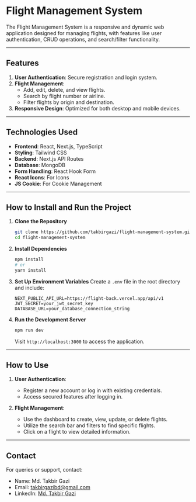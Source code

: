 # Flight Management System

The Flight Management System is a responsive and dynamic web application designed for managing flights, with features like user authentication, CRUD operations, and search/filter functionality.

---

## Features

1. **User Authentication**: Secure registration and login system.
2. **Flight Management**:
   - Add, edit, delete, and view flights.
   - Search by flight number or airline.
   - Filter flights by origin and destination.
3. **Responsive Design**: Optimized for both desktop and mobile devices.

---

## Technologies Used

- **Frontend**: React, Next.js, TypeScript
- **Styling**: Tailwind CSS
- **Backend**: Next.js API Routes
- **Database**: MongoDB
- **Form Handling**: React Hook Form
- **React Icons**: For Icons
- **JS Cookie**: For Cookie Management

---

## How to Install and Run the Project

1. **Clone the Repository**
   ```bash
   git clone https://github.com/takbirgazi/flight-management-system.git
   cd flight-management-system
   ```

2. **Install Dependencies**
   ```bash
   npm install
   # or
   yarn install
   ```

3. **Set Up Environment Variables**
   Create a `.env` file in the root directory and include:
   ```env
   NEXT_PUBLIC_API_URL=https://flight-back.vercel.app/api/v1
   JWT_SECRET=your_jwt_secret_key
   DATABASE_URL=your_database_connection_string
   ```

4. **Run the Development Server**
   ```bash
   npm run dev
   ```
   Visit `http://localhost:3000` to access the application.

---

## How to Use

1. **User Authentication**:
   - Register a new account or log in with existing credentials.
   - Access secured features after logging in.

2. **Flight Management**:
   - Use the dashboard to create, view, update, or delete flights.
   - Utilize the search bar and filters to find specific flights.
   - Click on a flight to view detailed information.

---

## Contact

For queries or support, contact:
- Name: Md. Takbir Gazi
- Email: takbirgazibd@gmail.com
- LinkedIn: [Md. Takbir Gazi](https://www.linkedin.com/in/takbirgazi)